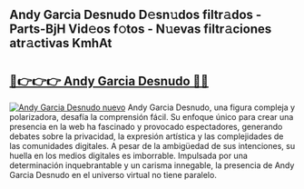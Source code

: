 ## Andy Garcia Desnudo D𝚎sn𝚞dos filtr𝚊dos - Parts-BjH Vid𝚎os f𝚘tos - N𝚞evas filtr𝚊ciones atr𝚊ctivas KmhAt

# <h2><a href="http://mb0x8g.tromn.icu/?c=Andy+Garcia+Desnudo">🔗👉👉👉 Andy Garcia Desnudo 🔗🔗</a></h2>

[![Andy Garcia Desnudo nuevo](https://i.imgur.com/pEAQMta.gif)](http://mb0x8g.tromn.icu/?c=Andy+Garcia+Desnudo)
Andy Garcia Desnudo, una figura compleja y polarizadora, desafía la comprensión fácil. Su enfoque único para crear una presencia en la web ha fascinado y provocado espectadores, generando debates sobre la privacidad, la expresión artística y las complejidades de las comunidades digitales. A pesar de la ambigüedad de sus intenciones, su huella en los medios digitales es imborrable. Impulsada por una determinación inquebrantable y un carisma innegable, la presencia de Andy Garcia Desnudo en el universo virtual no tiene paralelo.
